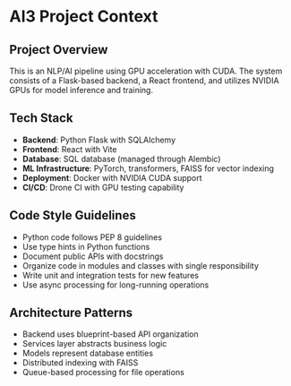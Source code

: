 # AI3 Project Context

## Project Overview

This is an NLP/AI pipeline using GPU acceleration with CUDA. The system consists of a Flask-based backend, a React frontend, and utilizes NVIDIA GPUs for model inference and training.

## Tech Stack

- **Backend**: Python Flask with SQLAlchemy
- **Frontend**: React with Vite
- **Database**: SQL database (managed through Alembic)
- **ML Infrastructure**: PyTorch, transformers, FAISS for vector indexing
- **Deployment**: Docker with NVIDIA CUDA support
- **CI/CD**: Drone CI with GPU testing capability

## Code Style Guidelines

- Python code follows PEP 8 guidelines
- Use type hints in Python functions
- Document public APIs with docstrings
- Organize code in modules and classes with single responsibility
- Write unit and integration tests for new features
- Use async processing for long-running operations

## Architecture Patterns

- Backend uses blueprint-based API organization
- Services layer abstracts business logic
- Models represent database entities
- Distributed indexing with FAISS
- Queue-based processing for file operations
